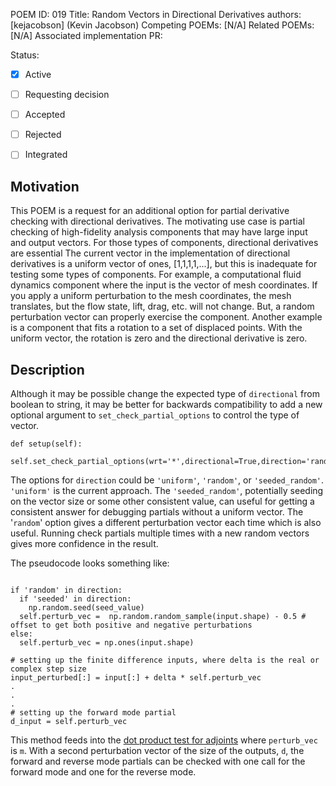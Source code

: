 POEM ID: 019
Title:  Random Vectors in Directional Derivatives
authors: [kejacobson] (Kevin Jacobson)
Competing POEMs: [N/A]
Related POEMs: [N/A]
Associated implementation PR:

Status:

- [x] Active
- [ ] Requesting decision
- [ ] Accepted
- [ ] Rejected
- [ ] Integrated


Motivation
----------

This POEM is a request for an additional option for partial derivative checking with directional derivatives.
The motivating use case is partial checking of high-fidelity analysis components that may have large input and output vectors.
For those types of components, directional derivatives are essential
The current vector in the implementation of directional derivatives is a uniform vector of ones, [1,1,1,1,...], but this is inadequate for testing some types of components.
For example, a computational fluid dynamics component where the input is the vector of mesh coordinates.
If you apply a uniform perturbation to the mesh coordinates, the mesh translates, but the flow state, lift, drag, etc. will not change.
But, a random perturbation vector can properly exercise the component.
Another example is a component that fits a rotation to a set of displaced points.
With the uniform vector, the rotation is zero and the directional derivative is zero.

Description
-----------

Although it may be possible change the expected type of `directional` from boolean to string, it may be better for backwards compatibility to add a new optional argument to `set_check_partial_options` to control the type of vector.

```
def setup(self):
    self.set_check_partial_options(wrt='*',directional=True,direction='random')
```

The options for `direction` could be `'uniform'`, `'random'`, or `'seeded_random'`.
`'uniform'` is the current approach.
The `'seeded_random'`, potentially seeding on the vector size or some other consistent value, can useful for getting a consistent answer for debugging partials without a uniform vector.
The '`random`' option gives a different perturbation vector each time which is also useful. Running check partials multiple times with a new random vectors gives more confidence in the result.

The pseudocode looks something like:
```

if 'random' in direction:
  if 'seeded' in direction:
    np.random.seed(seed_value)
  self.perturb_vec =  np.random.random_sample(input.shape) - 0.5 # offset to get both positive and negative perturbations
else:
  self.perturb_vec = np.ones(input.shape)

# setting up the finite difference inputs, where delta is the real or complex step size
input_perturbed[:] = input[:] + delta * self.perturb_vec
.
.
.
# setting up the forward mode partial
d_input = self.perturb_vec
```

This method feeds into the [dot product test for adjoints](http://www.reproducibility.org/RSF/book/gee/ajt/paper_html/node20.html) where `perturb_vec` is `m`.
With a second perturbation vector of the size of the outputs, `d`, the forward and reverse mode partials can be checked with one call for the forward mode and one for the reverse mode.
